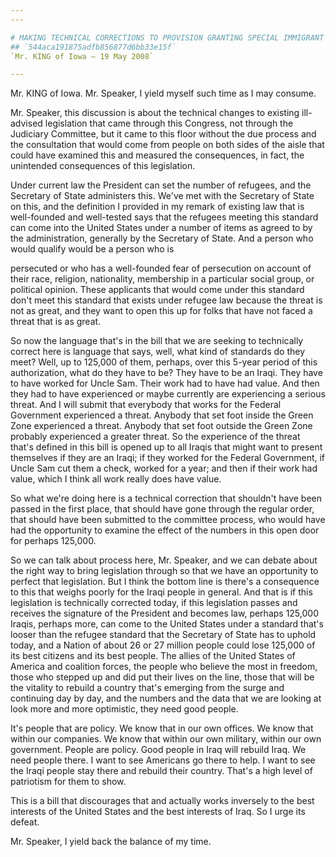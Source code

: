 ```yaml
---
---

# MAKING TECHNICAL CORRECTIONS TO PROVISION GRANTING SPECIAL IMMIGRANT  STATUS FOR CERTAIN IRAQIS
## `544aca191875adfb856877d6bb33e15f`
`Mr. KING of Iowa — 19 May 2008`

---
```



Mr. KING of Iowa. Mr. Speaker, I yield myself such time as I may 
consume.

Mr. Speaker, this discussion is about the technical changes to 
existing ill-advised legislation that came through this Congress, not 
through the Judiciary Committee, but it came to this floor without the 
due process and the consultation that would come from people on both 
sides of the aisle that could have examined this and measured the 
consequences, in fact, the unintended consequences of this legislation.

Under current law the President can set the number of refugees, and 
the Secretary of State administers this. We've met with the Secretary 
of State on this, and the definition I provided in my remark of 
existing law that is well-founded and well-tested says that the 
refugees meeting this standard can come into the United States under a 
number of items as agreed to by the administration, generally by the 
Secretary of State. And a person who would qualify would be a person 
who is


persecuted or who has a well-founded fear of persecution on account of 
their race, religion, nationality, membership in a particular social 
group, or political opinion. These applicants that would come under 
this standard don't meet this standard that exists under refugee law 
because the threat is not as great, and they want to open this up for 
folks that have not faced a threat that is as great.

So now the language that's in the bill that we are seeking to 
technically correct here is language that says, well, what kind of 
standards do they meet? Well, up to 125,000 of them, perhaps, over this 
5-year period of this authorization, what do they have to be? They have 
to be an Iraqi. They have to have worked for Uncle Sam. Their work had 
to have had value. And then they had to have experienced or maybe 
currently are experiencing a serious threat. And I will submit that 
everybody that works for the Federal Government experienced a threat. 
Anybody that set foot inside the Green Zone experienced a threat. 
Anybody that set foot outside the Green Zone probably experienced a 
greater threat. So the experience of the threat that's defined in this 
bill is opened up to all Iraqis that might want to present themselves 
if they are an Iraqi; if they worked for the Federal Government, if 
Uncle Sam cut them a check, worked for a year; and then if their work 
had value, which I think all work really does have value.

So what we're doing here is a technical correction that shouldn't 
have been passed in the first place, that should have gone through the 
regular order, that should have been submitted to the committee 
process, who would have had the opportunity to examine the effect of 
the numbers in this open door for perhaps 125,000.

So we can talk about process here, Mr. Speaker, and we can debate 
about the right way to bring legislation through so that we have an 
opportunity to perfect that legislation. But I think the bottom line is 
there's a consequence to this that weighs poorly for the Iraqi people 
in general. And that is if this legislation is technically corrected 
today, if this legislation passes and receives the signature of the 
President and becomes law, perhaps 125,000 Iraqis, perhaps more, can 
come to the United States under a standard that's looser than the 
refugee standard that the Secretary of State has to uphold today, and a 
Nation of about 26 or 27 million people could lose 125,000 of its best 
citizens and its best people. The allies of the United States of 
America and coalition forces, the people who believe the most in 
freedom, those who stepped up and did put their lives on the line, 
those that will be the vitality to rebuild a country that's emerging 
from the surge and continuing day by day, and the numbers and the data 
that we are looking at look more and more optimistic, they need good 
people.

It's people that are policy. We know that in our own offices. We know 
that within our companies. We know that within our own military, within 
our own government. People are policy. Good people in Iraq will rebuild 
Iraq. We need people there. I want to see Americans go there to help. I 
want to see the Iraqi people stay there and rebuild their country. 
That's a high level of patriotism for them to show.

This is a bill that discourages that and actually works inversely to 
the best interests of the United States and the best interests of Iraq. 
So I urge its defeat.

Mr. Speaker, I yield back the balance of my time.